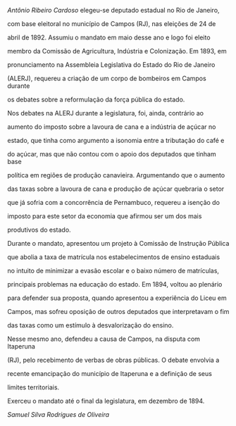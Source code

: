 

*Antônio Ribeiro Cardoso* elegeu-se deputado estadual no Rio de Janeiro,

com base eleitoral no município de Campos (RJ), nas eleições de 24 de

abril de 1892. Assumiu o mandato em maio desse ano e logo foi eleito

membro da Comissão de Agricultura, Indústria e Colonização. Em 1893, em

pronunciamento na Assembleia Legislativa do Estado do Rio de Janeiro

(ALERJ), requereu a criação de um corpo de bombeiros em Campos durante

os debates sobre a reformulação da força pública do estado.



Nos debates na ALERJ durante a legislatura, foi, ainda, contrário ao

aumento do imposto sobre a lavoura de cana e a indústria de açúcar no

estado, que tinha como argumento a isonomia entre a tributação do café e

do açúcar, mas que não contou com o apoio dos deputados que tinham base

política em regiões de produção canavieira. Argumentando que o aumento

das taxas sobre a lavoura de cana e produção de açúcar quebraria o setor

que já sofria com a concorrência de Pernambuco, requereu a isenção do

imposto para este setor da economia que afirmou ser um dos mais

produtivos do estado.



Durante o mandato, apresentou um projeto à Comissão de Instrução Pública

que abolia a taxa de matrícula nos estabelecimentos de ensino estaduais

no intuito de minimizar a evasão escolar e o baixo número de matrículas,

principais problemas na educação do estado. Em 1894, voltou ao plenário

para defender sua proposta, quando apresentou a experiência do Liceu em

Campos, mas sofreu oposição de outros deputados que interpretavam o fim

das taxas como um estímulo à desvalorização do ensino.



Nesse mesmo ano, defendeu a causa de Campos, na disputa com Itaperuna

(RJ), pelo recebimento de verbas de obras públicas. O debate envolvia a

recente emancipação do município de Itaperuna e a definição de seus

limites territoriais.



Exerceu o mandato até o final da legislatura, em dezembro de 1894.



*Samuel Silva Rodrigues de Oliveira*



